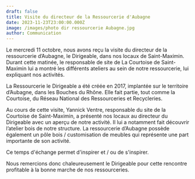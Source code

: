 ```yaml
---
draft: false
title: Visite du directeur de la Ressourcerie d'Aubagne
date: 2023-11-23T23:00:00.000Z
image: /images/photo dir ressourcerie Aubagne.jpg
author: Communication
---
```


Le mercredi 11 octobre, nous avons reçu la visite du directeur de la ressourcerie d’Aubagne, le Dirigeable, dans nos locaux de Saint-Maximin. Durant cette matinée, le responsable de site de La Courtoise de Saint-Maximin lui a montré les différents ateliers au sein de notre ressourcerie, lui expliquant nos activités.

La Ressourcerie le Dirigeable a été créée en 2017, implantée sur le territoire d’Aubagne, dans les Bouches du Rhône. Elle fait partie, tout comme la Courtoise, du Réseau National des Ressourceries et Recycleries.

Au cours de cette visite, Yannick Ventre, responsable du site de la Courtoise de Saint-Maximin, a présenté nos locaux au directeur du Dirigeable avec un aperçu de notre activité. Il lui a notamment fait découvrir l’atelier bois de notre structure. La ressourcerie d’Aubagne possède également un pôle bois / customisation de meubles qui représente une part importante de son activité.

Ce temps d'échange permet d'inspirer et / ou de s'inspirer.

Nous remercions donc chaleureusement le Dirigeable pour cette rencontre profitable à la bonne marche de nos ressourceries.
